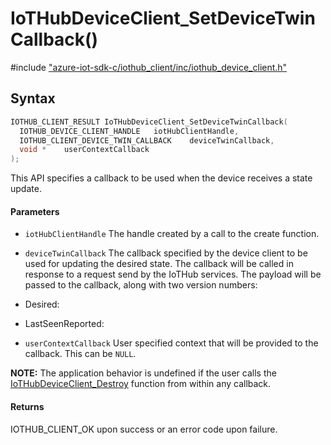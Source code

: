 # IoTHubDeviceClient_SetDeviceTwinCallback()

\#include ["azure-iot-sdk-c/iothub_client/inc/iothub_device_client.h"](../iot-c-ref-iothub-device-client-h.md)  

## Syntax

```C
IOTHUB_CLIENT_RESULT IoTHubDeviceClient_SetDeviceTwinCallback(
  IOTHUB_DEVICE_CLIENT_HANDLE	iotHubClientHandle,
  IOTHUB_CLIENT_DEVICE_TWIN_CALLBACK	deviceTwinCallback,
  void *	userContextCallback
);

```

This API specifies a callback to be used when the device receives a state update.

#### Parameters
* `iotHubClientHandle` The handle created by a call to the create function. 

* `deviceTwinCallback` The callback specified by the device client to be used for updating the desired state. The callback will be called in response to a request send by the IoTHub services. The payload will be passed to the callback, along with two version numbers:

* Desired:

* LastSeenReported: 

* `userContextCallback` User specified context that will be provided to the callback. This can be `NULL`.

**NOTE:** The application behavior is undefined if the user calls the [IoTHubDeviceClient_Destroy](#iothub__device__client_8h_1a2991e03140462e9cc1606ccf25e8b412) function from within any callback.

#### Returns
IOTHUB_CLIENT_OK upon success or an error code upon failure.

